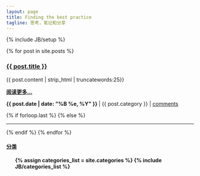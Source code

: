 ```yaml
---
layout: page
title: Finding the best practice
tagline: 思考，笔记和分享
---
```

{% include JB/setup %}

<div class="row-fluid">
  <div class="span9">
    <div>
      {% for post in site.posts %}	
        <h3><a href="{{ post.url }}">{{ post.title }}</a></h3>
        <p>
            {{ post.content | strip_html | truncatewords:25}}
        </p>
        <p>
          <a href="{{ post.url }}"><strong>阅读更多...</strong></a><br/>
        </p>
        <p>
          <strong>
            {{ post.date | date: "%B %e, %Y" }}
          </strong>
            | {{ post.category }}
            | <a href="http://zhongfox.github.com{{ post.url }}/#uyan_frame" data-disqus-identifier="{{ post.url }}">comments</a>
        </p>
        {% if forloop.last %}
        {% else %}
          <hr>
        {% endif %}
      {% endfor %}
    </div>
  </div>
  
  <div class="span3">
    <a href="categories.html"><h4>分类</h4></a>
    <div class="tag_box">
      <strong><ul>
        {% assign categories_list = site.categories %}
        {% include JB/categories_list %}
      </ul> </strong>
    </div>
  </div>

</div>
